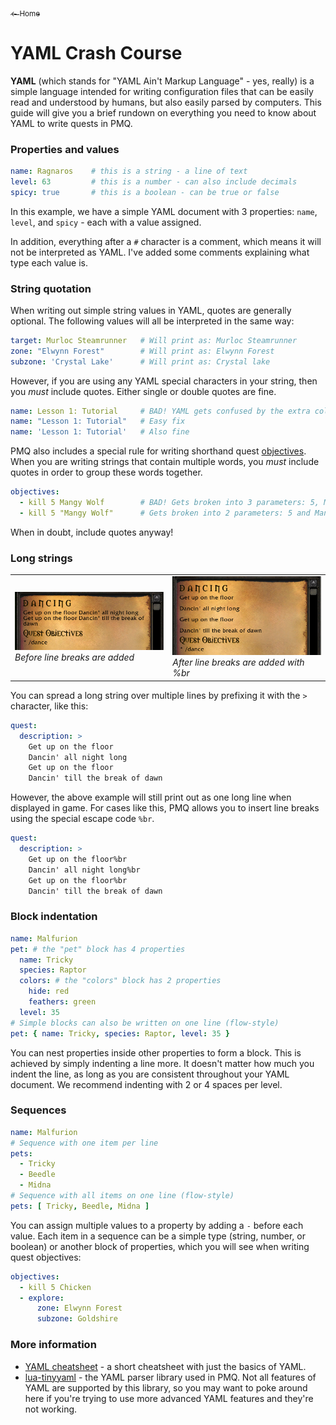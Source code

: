 <a href="../index.md"><sub>← Home</sub></a>

# YAML Crash Course

**YAML** (which stands for "YAML Ain't Markup Language" - yes, really) is a simple language intended for writing configuration files that can be easily read and understood by humans, but also easily parsed by computers. This guide will give you a brief rundown on everything you need to know about YAML to write quests in PMQ.

### Properties and values

```yaml
name: Ragnaros    # this is a string - a line of text
level: 63         # this is a number - can also include decimals
spicy: true       # this is a boolean - can be true or false
```

In this example, we have a simple YAML document with 3 properties: `name`, `level`, and `spicy` - each with a value assigned.

In addition, everything after a `#` character is a comment, which means it will not be interpreted as YAML. I've added some comments explaining what type each value is.

### String quotation

When writing out simple string values in YAML, quotes are generally optional. The following values will all be interpreted in the same way:

```yaml
target: Murloc Steamrunner   # Will print as: Murloc Steamrunner
zone: "Elwynn Forest"        # Will print as: Elwynn Forest
subzone: 'Crystal Lake'      # Will print as: Crystal lake
```

However, if you are using any YAML special characters in your string, then you *must* include quotes. Either single or double quotes are fine.

```yaml
name: Lesson 1: Tutorial     # BAD! YAML gets confused by the extra colon
name: "Lesson 1: Tutorial"   # Easy fix
name: 'Lesson 1: Tutorial'   # Also fine
```

PMQ also includes a special rule for writing shorthand quest [objectives](../guides/objectives.md). When you are writing strings that contain multiple words, you *must* include quotes in order to group these words together.

```yaml
objectives:
  - kill 5 Mangy Wolf        # BAD! Gets broken into 3 parameters: 5, Mangy, and Wolf
  - kill 5 "Mangy Wolf"      # Gets broken into 2 parameters: 5 and Mangy Wolf
```

When in doubt, include quotes anyway!

### Long strings

<table>
  <tr>
    <td>
      <a href="../assets/images/line-break-before.png"><img src="../assets/images/line-break-before.png"/></a><br/>
      <i>Before line breaks are added</i>
    </td>
    <td>
      <a href="../assets/images/line-break-after.png"><img src="../assets/images/line-break-after.png"/></a><br/>
      <i>After line breaks are added with %br</i>
    </td>
  </tr>
</table>

You can spread a long string over multiple lines by prefixing it with the `>` character, like this:

```yaml
quest:
  description: >
    Get up on the floor
    Dancin' all night long
    Get up on the floor
    Dancin' till the break of dawn
```

However, the above example will still print out as one long line when displayed in game. For cases like this, PMQ allows you to insert line breaks using the special escape code `%br`.

```yaml
quest:
  description: >
    Get up on the floor%br
    Dancin' all night long%br
    Get up on the floor%br
    Dancin' till the break of dawn
```

### Block indentation

```yaml
name: Malfurion
pet: # the "pet" block has 4 properties
  name: Tricky
  species: Raptor
  colors: # the "colors" block has 2 properties
    hide: red
    feathers: green
  level: 35
# Simple blocks can also be written on one line (flow-style)
pet: { name: Tricky, species: Raptor, level: 35 }
```

You can nest properties inside other properties to form a block. This is achieved by simply indenting a line more. It doesn't matter how much you indent the line, as long as you are consistent throughout your YAML document. We recommend indenting with 2 or 4 spaces per level.

### Sequences

```yaml
name: Malfurion
# Sequence with one item per line
pets:
  - Tricky
  - Beedle
  - Midna
# Sequence with all items on one line (flow-style)
pets: [ Tricky, Beedle, Midna ]
```

You can assign multiple values to a property by adding a `-` before each value. Each item in a sequence can be a simple type (string, number, or boolean) or another block of properties, which you will see when writing quest objectives:

```yaml
objectives:
  - kill 5 Chicken
  - explore:
      zone: Elwynn Forest
      subzone: Goldshire
```

### More information

* [YAML cheatsheet](https://cheat.readthedocs.io/en/latest/yaml.html) - a short cheatsheet with just the basics of YAML.
* [lua-tinyyaml](https://github.com/peposso/lua-tinyyaml) - the YAML parser library used in PMQ. Not all features of YAML are supported by this library, so you may want to poke around here if you're trying to use more advanced YAML features and they're not working.
